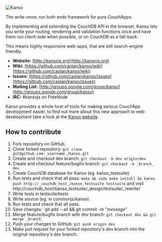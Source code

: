 ![Kanso](http://kansojs.org/images/kanso.png)

The write-once, run both ends framework for pure CouchApps.

By implementing and extending the CouchDB API in the browser, Kanso lets you write
your routing, rendering and validation functions once and have them run
client-side when possible, or on CouchDB as a fall-back.

This means highly-responsive web-apps, that are still search-engine friendly.

* __Website:__ [http://kansojs.org](http://kansojs.org)
* __Wiki:__ [https://github.com/caolan/kanso/wiki](https://github.com/caolan/kanso/wiki)
* __Issues:__ [https://github.com/caolan/kanso/issues](https://github.com/caolan/kanso/issues)
* __Mailing List:__ [http://groups.google.com/group/kanso](http://groups.google.com/group/kanso)
* __IRC:__ #kansojs on FreeNode

Kanso provides a whole host of tools for making serious CouchApp development easier,
to find out more about this new approach to web development take a look at the
[Kanso website](http://kansojs.org).

How to contribute
-----------------
1. Fork repository on GitHub.
2. Clone forked repository: `git clone git@github.com:_username_/kanso.git`
3. Create and checkout dev branch: `git checkout -b dev origin/dev`
4. Create and checkout feature/bugfix branch: `git checkout -b _branch_ dev`
5. Create CouchDB database for Kanso (eg. kanso_testsuite).
6. Run tests and check that all pass: `make && sudo make install && kanso push http://_couchdb_host_/kanso_testsuite testsuite` and visit http://_couchdb_host_/kanso_testsuite/_design/testsuite/_rewrite/
7. Write tests in testsuite/tests
8. Write source (eg. in commonjs/kanso).
9. Run tests and check that all pass.
10. Save changes: `git add --all && git commit -m "_message_"
11. Merge feature/bugfix branch with dev branch: `git checkout dev && git merge _branch_`
12. Push your changes to GitHub: `git push origin dev`
13. Make pull request for your forked repository's dev branch into the original repository's dev branch.